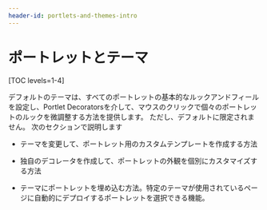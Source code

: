 ```yaml
---
header-id: portlets-and-themes-intro
---
```


# ポートレットとテーマ

[TOC levels=1-4]

デフォルトのテーマは、すべてのポートレットの基本的なルックアンドフィールを設定し、Portlet Decoratorsを介して、マウスのクリックで個々のポートレットのルックを微調整する方法を提供します。 ただし、デフォルトに限定されません。 次のセクションで説明します

  - テーマを変更して、ポートレット用のカスタムテンプレートを作成する方法

  - 独自のデコレータを作成して、ポートレットの外観を個別にカスタマイズする方法

  - テーマにポートレットを埋め込む方法。特定のテーマが使用されているページに自動的にデプロイするポートレットを選択できる機能。
